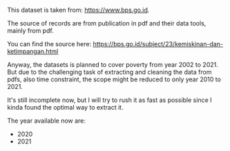 This dataset is taken from:
https://www.bps.go.id.

The source of records are from publication in pdf and their data tools, mainly from pdf.

You can find the source here:
https://bps.go.id/subject/23/kemiskinan-dan-ketimpangan.html

Anyway, the datasets is planned to cover poverty from year 2002 to 2021. But due to the challenging task of extracting and cleaning the data from pdfs, also time constraint,
the scope might be reduced to only year 2010 to 2021.

It's still incomplete now, but I will try to rush it as fast as possible since I kinda found the optimal way to extract it.

The year available now are:
- 2020
- 2021
